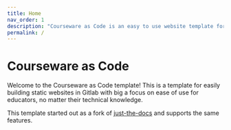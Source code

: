 ```yaml
---
title: Home
nav_order: 1
description: "Courseware as Code is an easy to use website template for education for all skill levels."
permalink: /
---
```


# Courseware as Code

Welcome to the Courseware as Code template!
This is a template for easily building static websites in Gitlab with big a focus on ease of use for educators, no matter their technical knowledge.

This template started out as a fork of [just-the-docs](https://pmarsceill.github.io/just-the-docs/) and supports the same features.
